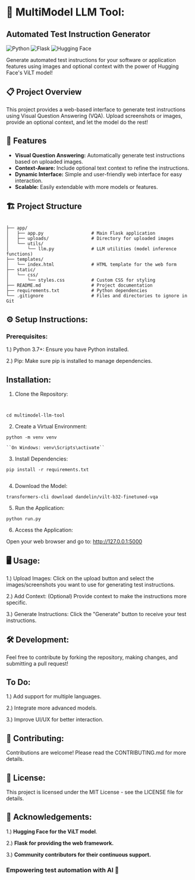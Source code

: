# 🧪 MultiModel LLM Tool:

## Automated Test Instruction Generator


![Python](https://img.shields.io/badge/Python-3.11-blue?style=flat-square&logo=python) ![Flask](https://img.shields.io/badge/Flask-2.3.2-green?style=flat-square&logo=flask) ![Hugging Face](https://img.shields.io/badge/Hugging%20Face-Transformers-orange?style=flat-square&logo=hugging-face)

Generate automated test instructions for your software or application features using images and optional context with the power of Hugging Face's ViLT model!

## 📋 Project Overview

This project provides a web-based interface to generate test instructions using Visual Question Answering (VQA). Upload screenshots or images, provide an optional context, and let the model do the rest!

## 🚀 Features

- **Visual Question Answering:** Automatically generate test instructions based on uploaded images.
- **Context-Aware:** Include optional text context to refine the instructions.
- **Dynamic Interface:** Simple and user-friendly web interface for easy interaction.
- **Scalable:** Easily extendable with more models or features.

## 🏗️ Project Structure

``` 

├── app/
│   ├── app.py                  # Main Flask application
│   ├── uploads/                # Directory for uploaded images
│   └── utils/
│       └── llm.py              # LLM utilities (model inference functions)
├── templates/
│   └── index.html              # HTML template for the web form
├── static/
│   └── css/
│       └── styles.css          # Custom CSS for styling
├── README.md                   # Project documentation
├── requirements.txt            # Python dependencies
└── .gitignore                  # Files and directories to ignore in Git

```

## ⚙️ Setup Instructions:

### Prerequisites:

1.) Python 3.7+: Ensure you have Python installed.

2.) Pip: Make sure pip is installed to manage dependencies.

## Installation:

1. Clone the Repository:


```git clone https://github.com/Blacksujit/MultiModel_LLM_Tool
```

```

cd multimodel-llm-tool
```

2. Create a Virtual Environment:

```
python -m venv venv

``On Windows: venv\Scripts\activate``

```

3. Install Dependencies:

```
pip install -r requirements.txt
 
```

4. Download the Model:

```
transformers-cli download dandelin/vilt-b32-finetuned-vqa

```

5. Run the Application:


```
python run.py
```

6. Access the Application:

Open your web browser and go to: http://127.0.0.1:5000


## 🖥️ Usage:

1.) Upload Images: Click on the upload button and select the images/screenshots you want to use for generating test instructions.

2.) Add Context: (Optional) Provide context to make the instructions more specific.

3.) Generate Instructions: Click the "Generate" button to receive your test instructions.
 
## 🛠️ Development:

Feel free to contribute by forking the repository, making changes, and submitting a pull request!

## To Do:
 
1.) Add support for multiple languages.

2.) Integrate more advanced models.

3.) Improve UI/UX for better interaction.

## 📝 Contributing:

Contributions are welcome! Please read the CONTRIBUTING.md for more details.

## 📜 License:

This project is licensed under the MIT License - see the LICENSE file for details.

## 🙏 Acknowledgements:

1.) **Hugging Face for the ViLT model**.

2.) **Flask for providing the web framework.**

3.) **Community contributors for their continuous support.**


### Empowering test automation with AI 🌟


